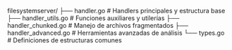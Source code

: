 filesystemserver/
├── handler.go           # Handlers principales y estructura base
├── handler_utils.go     # Funciones auxiliares y utilerías
├── handler_chunked.go   # Manejo de archivos fragmentados
├── handler_advanced.go  # Herramientas avanzadas de análisis
└── types.go             # Definiciones de estructuras comunes